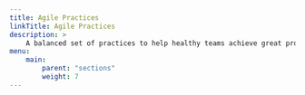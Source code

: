 ```yaml
---
title: Agile Practices
linkTitle: Agile Practices
description: >
    A balanced set of practices to help healthy teams achieve great product outcomes
menu:
    main:
        parent: "sections"
        weight: 7
---
```

